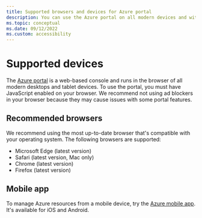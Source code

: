 ```yaml
---
title: Supported browsers and devices for Azure portal
description: You can use the Azure portal on all modern devices and with the latest browser versions.
ms.topic: conceptual
ms.date: 09/12/2022
ms.custom: accessibility
---
```


# Supported devices

The [Azure portal](https://portal.azure.com) is a web-based console and runs in the browser of all modern desktops and tablet devices. To use the portal, you must have JavaScript enabled on your browser. We recommend not using ad blockers in your browser because they may cause issues with some portal features.

## Recommended browsers

We recommend using the most up-to-date browser that's compatible with your operating system. The following browsers are supported:

* Microsoft Edge (latest version)
* Safari (latest version, Mac only)
* Chrome (latest version)
* Firefox (latest version)

## Mobile app

To manage Azure resources from a mobile device, try the [Azure mobile app](https://azure.microsoft.com/features/azure-portal/mobile-app/). It's available for iOS and Android.
